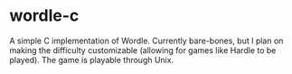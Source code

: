 # wordle-c
A simple C implementation of Wordle. Currently bare-bones, but I plan on making the difficulty customizable (allowing for games like Hardle to be played). The game is playable through Unix.
